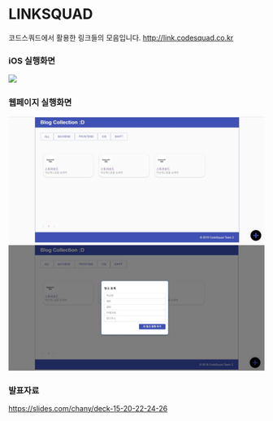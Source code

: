# LINKSQUAD
코드스쿼드에서 활용한 링크들의 모음입니다.
http://link.codesquad.co.kr

### iOS 실행화면

![](/playiOS.gif)

### 웹페이지 실행화면

![](/image01.jpg)
![](/image02.jpg)


### 발표자료

https://slides.com/chany/deck-15-20-22-24-26


